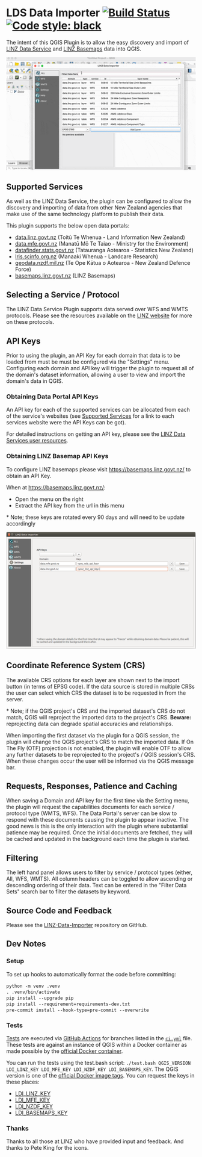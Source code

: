 # LDS Data Importer [![Build Status](https://api.travis-ci.com/linz/linz-data-importer.svg?token=4YGqrWWw1nJqpi344cuy&branch=master_qgis3)](https://travis-ci.com/linz/linz-data-importer) [![Code style: black](https://img.shields.io/badge/code%20style-black-000000.svg)](https://github.com/psf/black)

The intent of this QGIS Plugin is to allow the easy discovery and import of
[LINZ Data Service](data.linz.govt.nz) and [LINZ Basemaps](basemaps.linz.govt.nz) data into QGIS.

![](https://github.com/linz/linz-data-importer/blob/master_qgis3/images/import_example.gif)

## Supported Services
As well as the LINZ Data Service, the plugin can be configured to allow the discovery and importing of data
from other New Zealand agencies that make use of the same technology platform to publish their data.

This plugin supports the below open data portals:
* [data.linz.govt.nz](http://data.linz.govt.nz) (Toitū Te Whenua - Land Information New Zealand)
* [data.mfe.govt.nz](http://data.mfe.govt.nz) (Manatū Mō Te Taiao - Ministry for the Environment)
* [datafinder.stats.govt.nz](http://datafinder.stats.govt.nz) (Tatauranga Aotearoa - Statistics New Zealand)
* [lris.scinfo.org.nz](http://lris.scinfo.org.nz) (Manaaki Whenua - Landcare Research)
* [geodata.nzdf.mil.nz](http://geodata.nzdf.mil.nz) (Te Ope Kātua o Aotearoa - New Zealand Defence Force)
* [basemaps.linz.govt.nz](http://basemaps.linz.govt.nz) (LINZ Basemaps)

## Selecting a Service / Protocol
The LINZ Data Service Plugin supports data served over WFS and WMTS protocols.
Please see the resources available on the
[LINZ website](http://www.linz.govt.nz/data/linz-data-service/guides-and-documentation/which-web-service-should-i-use) for more on these protocols.

## API Keys
Prior to using the plugin, an API Key for each domain that data is to be loaded from must be must be configured via the "Settings" menu.
Configuring each domain and API key will trigger the plugin to request all of the domain's dataset information, allowing a user to view
and import the domain's data in QGIS.

### Obtaining Data Portal API Keys
An API key for each of the supported services can be allocated from each of the service's websites
(see [Supported Services](https://github.com/linz/linz-data-importer/#supported-services)
for a link to each services website were the API Keys can be got).

For detailed instructions on getting an API key, please see the [LINZ Data Services user resources](http://www.linz.govt.nz/data/linz-data-service/guides-and-documentation/creating-an-api-key).

### Obtaining LINZ Basemap API Keys
To configure LINZ basemaps please visit https://basemaps.linz.govt.nz/ to obtain an API Key.

When at https://basemaps.linz.govt.nz/:
* Open the menu on the right
* Extract the API key from the url in this menu

\* Note; these keys are rotated every 90 days and will need to be update accordingly


![Example of Domains configured via the settings menu](https://github.com/linz/linz-data-importer/blob/master_qgis3/images/settings_example.png)




## Coordinate Reference System (CRS)
The available CRS options for each layer are shown next to the import button (in
terms of EPSG code). If the data source is stored in multiple CRSs the user
can select which CRS the dataset is to be requested in from the server.

\* Note; if the QGIS project's CRS and the imported dataset's CRS do not
match, QGIS will reproject the imported data to the project's CRS.
**Beware:** reprojecting data can degrade spatial accuracies and relationships.

When importing the first dataset via the plugin for a QGIS session, the plugin
will change the QGIS project's CRS to match the imported data. If On The Fly (OTF)
projection is not enabled, the plugin will enable OTF to allow any
further datasets to be reprojected to the project's / QGIS session's CRS.
When these changes occur the user will be informed via the QGIS message bar.

## Requests, Responses, Patience and Caching
When saving a Domain and API key for the first time via the Setting menu, the plugin
will request the capabilities documents for each service / protocol type (WMTS, WFS).
The Data Portal's server can be slow to respond with these documents causing the
plugin to appear inactive. The good news is this is the only interaction with the
plugin where substantial patience may be required. Once the initial documents
are fetched, they will be cached and updated in the background each time
the plugin is started.

## Filtering
The left hand panel allows users to filter by service / protocol types (either, All, WFS, WMTS).
All column headers can be toggled to allow ascending or descending ordering of their data.
Text can be entered in the "Filter Data Sets" search bar to filter the datasets by keyword.

## Source Code and Feedback
Please see the [LINZ-Data-Importer](https://github.com/linz/linz-data-importer/) repository on GitHub.

## Dev Notes

### Setup

To set up hooks to automatically format the code before committing:

```shell
python -m venv .venv
. .venv/bin/activate
pip install --upgrade pip
pip install --requirement=requirements-dev.txt
pre-commit install --hook-type=pre-commit --overwrite
```

### Tests
[Tests](https://github.com/linz/linz-data-importer/tree/master_qgis3/linz-data-importer/tests)
are executed via [GitHub Actions](https://github.com/linz/linz-data-importer/actions)
for branches listed in the [`ci.yml`](https://github.com/linz/linz-data-importer/blob/master_qgis3/.github/workflows/ci.yml)
file. These tests are against an instance of QGIS within a Docker container as made possible by the
[official Docker container](https://hub.docker.com/r/qgis/qgis).

You can run the tests using the test.bash script: `./test.bash QGIS_VERSION LDI_LINZ_KEY LDI_MFE_KEY LDI_NZDF_KEY LDI_BASEMAPS_KEY`. The QGIS version is one of the [official Docker image tags](https://hub.docker.com/r/qgis/qgis/tags). You can request the keys in these places:

- [LDI_LINZ_KEY](https://data.linz.govt.nz/my/api/)
- [LDI_MFE_KEY](https://data.mfe.govt.nz/my/api/)
- [LDI_NZDF_KEY](https://koordinates.com/my/api/)
- [LDI_BASEMAPS_KEY](https://basemaps.linz.govt.nz/)

### Thanks
Thanks to all those at LINZ who have provided input and feedback.
And thanks to Pete King for the icons.
